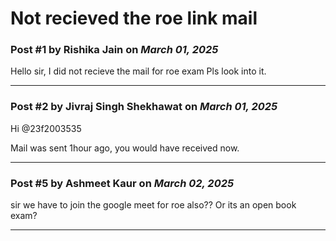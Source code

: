 # Not recieved the roe link mail

### Post #1 by **Rishika Jain** on *March 01, 2025*
Hello sir, I did not recieve the mail for roe exam Pls look into it.

---

### Post #2 by **Jivraj Singh Shekhawat** on *March 01, 2025*
Hi @23f2003535

Mail was sent 1hour ago, you would have received now.

---

### Post #5 by **Ashmeet Kaur** on *March 02, 2025*
sir we have to join the google meet for roe also?? Or its an open book exam?

---

